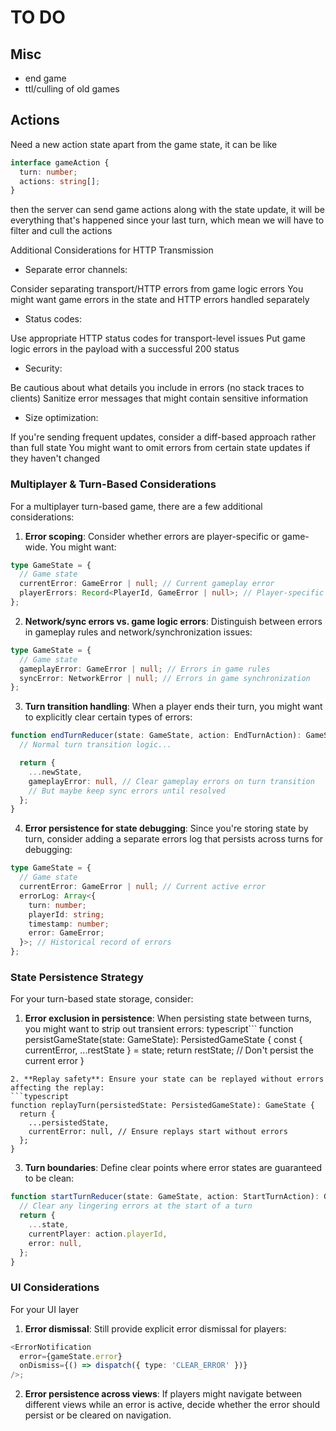 # TO DO

## Misc

- end game
- ttl/culling of old games

## Actions

Need a new action state apart from the game state, it can be like

```typescript
interface gameAction {
  turn: number;
  actions: string[];
}
```

then the server can send game actions along with the state update, it will be everything that's happened since your last turn, which mean we will have
to filter and cull the actions

Additional Considerations for HTTP Transmission

- Separate error channels:

Consider separating transport/HTTP errors from game logic errors
You might want game errors in the state and HTTP errors handled separately

- Status codes:

Use appropriate HTTP status codes for transport-level issues
Put game logic errors in the payload with a successful 200 status

- Security:

Be cautious about what details you include in errors (no stack traces to clients)
Sanitize error messages that might contain sensitive information

- Size optimization:

If you're sending frequent updates, consider a diff-based approach rather than full state
You might want to omit errors from certain state updates if they haven't changed

### Multiplayer & Turn-Based Considerations

For a multiplayer turn-based game, there are a few additional considerations:

1. **Error scoping**: Consider whether errors are player-specific or game-wide. You might want:

```typescript
type GameState = {
  // Game state
  currentError: GameError | null; // Current gameplay error
  playerErrors: Record<PlayerId, GameError | null>; // Player-specific errors
};
```

2. **Network/sync errors vs. game logic errors**: Distinguish between errors in gameplay rules and network/synchronization issues:

```typescript
type GameState = {
  // Game state
  gameplayError: GameError | null; // Errors in game rules
  syncError: NetworkError | null; // Errors in game synchronization
};
```

3. **Turn transition handling**: When a player ends their turn, you might want to explicitly clear certain types of errors:

```typescript
function endTurnReducer(state: GameState, action: EndTurnAction): GameState {
  // Normal turn transition logic...

  return {
    ...newState,
    gameplayError: null, // Clear gameplay errors on turn transition
    // But maybe keep sync errors until resolved
  };
}
```

4. **Error persistence for state debugging**: Since you're storing state by turn, consider adding a separate errors log that persists across turns for debugging:

```typescript
type GameState = {
  // Game state
  currentError: GameError | null; // Current active error
  errorLog: Array<{
    turn: number;
    playerId: string;
    timestamp: number;
    error: GameError;
  }>; // Historical record of errors
};
```

### State Persistence Strategy

For your turn-based state storage, consider:

1. **Error exclusion in persistence**: When persisting state between turns, you might want to strip out transient errors:
   typescript```
   function persistGameState(state: GameState): PersistedGameState {
   const { currentError, ...restState } = state;
   return restState; // Don't persist the current error
   }

````
2. **Replay safety**: Ensure your state can be replayed without errors affecting the replay:
```typescript
function replayTurn(persistedState: PersistedGameState): GameState {
  return {
    ...persistedState,
    currentError: null, // Ensure replays start without errors
  };
}
````

3. **Turn boundaries**: Define clear points where error states are guaranteed to be clean:

```typescript
function startTurnReducer(state: GameState, action: StartTurnAction): GameState {
  // Clear any lingering errors at the start of a turn
  return {
    ...state,
    currentPlayer: action.playerId,
    error: null,
  };
}
```

### UI Considerations

For your UI layer

1. **Error dismissal**: Still provide explicit error dismissal for players:

```typescript
<ErrorNotification
  error={gameState.error}
  onDismiss={() => dispatch({ type: 'CLEAR_ERROR' })}
/>;
```

2. **Error persistence across views**: If players might navigate between different views while an error is active, decide whether the error should persist or be cleared on navigation.
